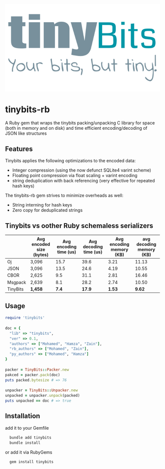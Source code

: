 <img src="https://github.com/oldmoe/tinybits/blob/main/TinyBitsLogo.svg"/>

# tinybits-rb

A Ruby gem that wraps the tinybits packing/unpacking C library for space (both in memory and on disk) and time efficient encoding/decoding of JSON like structures

## Features
Tinybits applies the following optimizations to the encoded data:

- Integer compression (using the now defunct SQLite4 varint scheme)
- Floating point compression via float scaling + varint encoding
- string deduplication with back referencing (very effective for repeated hash keys)

The tinybits-rb gem strives to minimize overheads as well:

- String interning for hash keys
- Zero copy for deduplicated strings

## Tinybits vs oother Ruby schemaless serializers
|          | Avg encoded size (bytes) | Avg encoding time (us) | Avg decoding time (us) | Avg encoding memory (KB) | avg decoding memory (KB) |
| -------- | ------------------------ | ---------------------- | ---------------------- | ------------------------ | ------------------------ |
| Oj       | 3,096                    | 15.7                   | 39.6                   | 3.21                     | 11.13                    |
| JSON     | 3,096                    | 13.5                   | 24.6                   | 4.19                     | 10.55                    |
| CBOR     | 2,625                    | 9.5                    | 31.1                   | 2.81                     | 16.46                    |
| Msgpack  | 2,639                    | 8.1                    | 28.2                   | 2.74                     | 10.50                    |
| TinyBits | **1,458**                | **7.4**                | **17.9**               | **1.53**                 | **9.62**                 |


## Usage
```ruby
require 'tinybits'

doc = {
  "lib" => "tinybits",
  "ver" => 0.1,
  "authors" => ["Mohamed", "Hamza", "Zain"],
  "rb_authors" => ["Mohamed", "Zain"],
  "py_authors" => ["Mohamed", "Hamza"]
}

packer = TinyBits::Packer.new
pakced = packer.pack(doc)
puts packed.bytesize # => 76

unpacker = TinyBits::Unpacker.new
unpacked = unpacker.unpack(packed)
puts unpacked == doc # => true
```

## Installation

add it to your Gemfile

```bash
  bundle add tinybits
  bundle install
```

or add it via RubyGems

```bash
  gem install tinybits
```

